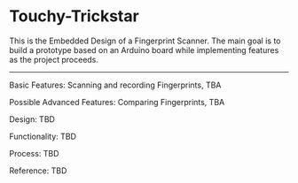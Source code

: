 # Touchy-Trickstar
This is the Embedded Design of a Fingerprint Scanner. The main goal is to build a prototype based on an Arduino board while implementing features as the project proceeds.

***************************************************************************************************

Basic Features: Scanning and recording Fingerprints, TBA

Possible Advanced Features: Comparing Fingerprints, TBA

Design: TBD

Functionality: TBD

Process: TBD

Reference: TBD
